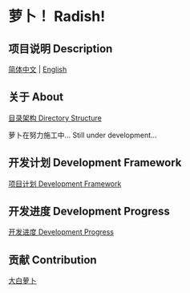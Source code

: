 ﻿# 萝卜！ Radish!

## 项目说明 Description

[简体中文](./docs/README_CN.md) | [English](./docs/README_EN.md)

## 关于 About

[目录架构 Directory Structure](./docs/DirectoryStructure.md)

萝卜在努力施工中...  Still under development...

## 开发计划 Development Framework

[项目计划 Development Framework](./docs/DevelopmentFramework.md)

## 开发进度 Development Progress

[开发进度 Development Progress](./docs/DevelopmentProgress.md)

## 贡献 Contribution

[大白萝卜](https://www.imbhj.com)
